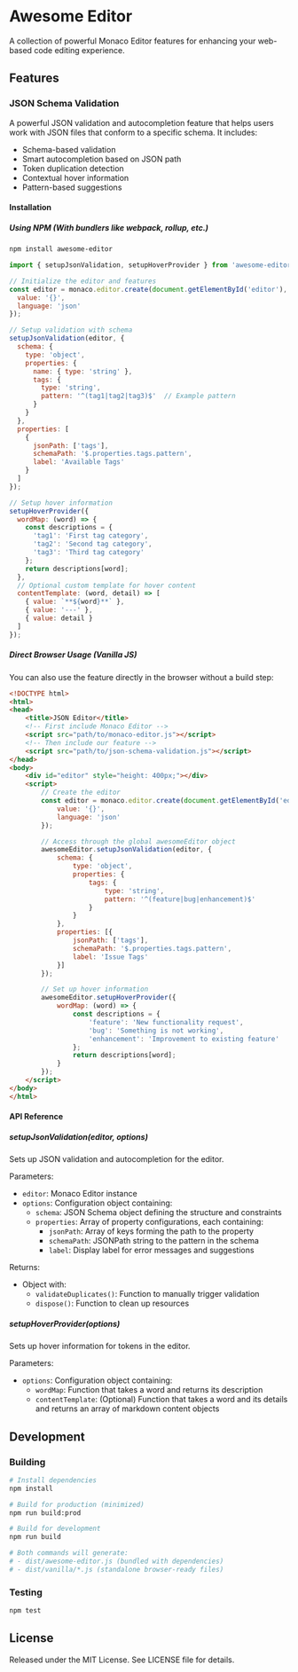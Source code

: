 # Awesome Editor

A collection of powerful Monaco Editor features for enhancing your web-based code editing experience.

## Features

### JSON Schema Validation

A powerful JSON validation and autocompletion feature that helps users work with JSON files that conform to a specific schema. It includes:

- Schema-based validation
- Smart autocompletion based on JSON path
- Token duplication detection
- Contextual hover information
- Pattern-based suggestions

#### Installation

##### Using NPM (With bundlers like webpack, rollup, etc.)

```bash
npm install awesome-editor
```

```javascript
import { setupJsonValidation, setupHoverProvider } from 'awesome-editor';

// Initialize the editor and features
const editor = monaco.editor.create(document.getElementById('editor'), {
  value: '{}',
  language: 'json'
});

// Setup validation with schema
setupJsonValidation(editor, {
  schema: {
    type: 'object',
    properties: {
      name: { type: 'string' },
      tags: { 
        type: 'string',
        pattern: '^(tag1|tag2|tag3)$'  // Example pattern
      }
    }
  },
  properties: [
    {
      jsonPath: ['tags'],
      schemaPath: '$.properties.tags.pattern',
      label: 'Available Tags'
    }
  ]
});

// Setup hover information
setupHoverProvider({
  wordMap: (word) => {
    const descriptions = {
      'tag1': 'First tag category',
      'tag2': 'Second tag category',
      'tag3': 'Third tag category'
    };
    return descriptions[word];
  },
  // Optional custom template for hover content
  contentTemplate: (word, detail) => [
    { value: `**${word}**` },
    { value: '---' },
    { value: detail }
  ]
});
```

##### Direct Browser Usage (Vanilla JS)

You can also use the feature directly in the browser without a build step:

```html
<!DOCTYPE html>
<html>
<head>
    <title>JSON Editor</title>
    <!-- First include Monaco Editor -->
    <script src="path/to/monaco-editor.js"></script>
    <!-- Then include our feature -->
    <script src="path/to/json-schema-validation.js"></script>
</head>
<body>
    <div id="editor" style="height: 400px;"></div>
    <script>
        // Create the editor
        const editor = monaco.editor.create(document.getElementById('editor'), {
            value: '{}',
            language: 'json'
        });

        // Access through the global awesomeEditor object
        awesomeEditor.setupJsonValidation(editor, {
            schema: {
                type: 'object',
                properties: {
                    tags: {
                        type: 'string',
                        pattern: '^(feature|bug|enhancement)$'
                    }
                }
            },
            properties: [{
                jsonPath: ['tags'],
                schemaPath: '$.properties.tags.pattern',
                label: 'Issue Tags'
            }]
        });

        // Set up hover information
        awesomeEditor.setupHoverProvider({
            wordMap: (word) => {
                const descriptions = {
                    'feature': 'New functionality request',
                    'bug': 'Something is not working',
                    'enhancement': 'Improvement to existing feature'
                };
                return descriptions[word];
            }
        });
    </script>
</body>
</html>
```

#### API Reference

##### setupJsonValidation(editor, options)

Sets up JSON validation and autocompletion for the editor.

Parameters:

- `editor`: Monaco Editor instance
- `options`: Configuration object containing:
  - `schema`: JSON Schema object defining the structure and constraints
  - `properties`: Array of property configurations, each containing:
    - `jsonPath`: Array of keys forming the path to the property
    - `schemaPath`: JSONPath string to the pattern in the schema
    - `label`: Display label for error messages and suggestions

Returns:

- Object with:
  - `validateDuplicates()`: Function to manually trigger validation
  - `dispose()`: Function to clean up resources

##### setupHoverProvider(options)

Sets up hover information for tokens in the editor.

Parameters:

- `options`: Configuration object containing:
  - `wordMap`: Function that takes a word and returns its description
  - `contentTemplate`: (Optional) Function that takes a word and its details and returns an array of markdown content objects

## Development

### Building

```bash
# Install dependencies
npm install

# Build for production (minimized)
npm run build:prod

# Build for development
npm run build

# Both commands will generate:
# - dist/awesome-editor.js (bundled with dependencies)
# - dist/vanilla/*.js (standalone browser-ready files)
```

### Testing

```bash
npm test
```

## License

Released under the MIT License. See LICENSE file for details.
